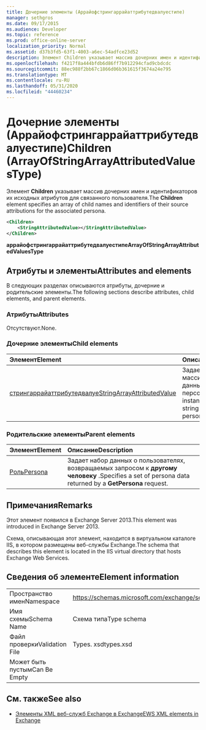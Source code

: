 ```yaml
---
title: Дочерние элементы (Аррайофстрингаррайаттрибутедвалуестипе)
manager: sethgros
ms.date: 09/17/2015
ms.audience: Developer
ms.topic: reference
ms.prod: office-online-server
localization_priority: Normal
ms.assetid: d37b3fd5-63f1-4003-a6ec-54adfce23d52
description: Элемент Children указывает массив дочерних имен и идентификаторов их исходных атрибутов для связанного пользователя.
ms.openlocfilehash: f4217f8a444bfdb6d86ff7b912294cfad9cbdcdc
ms.sourcegitcommit: 88ec988f2bb67c1866d06b361615f3674a24e795
ms.translationtype: MT
ms.contentlocale: ru-RU
ms.lasthandoff: 05/31/2020
ms.locfileid: "44460234"
---
```

# <a name="children-arrayofstringarrayattributedvaluestype"></a><span data-ttu-id="1ac36-103">Дочерние элементы (Аррайофстрингаррайаттрибутедвалуестипе)</span><span class="sxs-lookup"><span data-stu-id="1ac36-103">Children (ArrayOfStringArrayAttributedValuesType)</span></span>

<span data-ttu-id="1ac36-104">Элемент **Children** указывает массив дочерних имен и идентификаторов их исходных атрибутов для связанного пользователя.</span><span class="sxs-lookup"><span data-stu-id="1ac36-104">The **Children** element specifies an array of child names and identifiers of their source attributions for the associated persona.</span></span> 
  
```XML
<Children>
    <StringAttributedValue></StringAttributedValue>
</Children>
```

 <span data-ttu-id="1ac36-105">**аррайофстрингаррайаттрибутедвалуестипе**</span><span class="sxs-lookup"><span data-stu-id="1ac36-105">**ArrayOfStringArrayAttributedValuesType**</span></span>
## <a name="attributes-and-elements"></a><span data-ttu-id="1ac36-106">Атрибуты и элементы</span><span class="sxs-lookup"><span data-stu-id="1ac36-106">Attributes and elements</span></span>

<span data-ttu-id="1ac36-107">В следующих разделах описываются атрибуты, дочерние и родительские элементы.</span><span class="sxs-lookup"><span data-stu-id="1ac36-107">The following sections describe attributes, child elements, and parent elements.</span></span>
  
### <a name="attributes"></a><span data-ttu-id="1ac36-108">Атрибуты</span><span class="sxs-lookup"><span data-stu-id="1ac36-108">Attributes</span></span>

<span data-ttu-id="1ac36-109">Отсутствуют.</span><span class="sxs-lookup"><span data-stu-id="1ac36-109">None.</span></span>
  
### <a name="child-elements"></a><span data-ttu-id="1ac36-110">Дочерние элементы</span><span class="sxs-lookup"><span data-stu-id="1ac36-110">Child elements</span></span>

|<span data-ttu-id="1ac36-111">**Элемент**</span><span class="sxs-lookup"><span data-stu-id="1ac36-111">**Element**</span></span>|<span data-ttu-id="1ac36-112">**Описание**</span><span class="sxs-lookup"><span data-stu-id="1ac36-112">**Description**</span></span>|
|:-----|:-----|
|[<span data-ttu-id="1ac36-113">стрингаррайаттрибутедвалуе</span><span class="sxs-lookup"><span data-stu-id="1ac36-113">StringArrayAttributedValue</span></span>](stringarrayattributedvalue.md) <br/> |<span data-ttu-id="1ac36-114">Задает экземпляр массива строковых данных для элемента персоны.</span><span class="sxs-lookup"><span data-stu-id="1ac36-114">Specifies an instance of an array of string data for a persona element.</span></span>  <br/> |
   
### <a name="parent-elements"></a><span data-ttu-id="1ac36-115">Родительские элементы</span><span class="sxs-lookup"><span data-stu-id="1ac36-115">Parent elements</span></span>

|<span data-ttu-id="1ac36-116">**Элемент**</span><span class="sxs-lookup"><span data-stu-id="1ac36-116">**Element**</span></span>|<span data-ttu-id="1ac36-117">**Описание**</span><span class="sxs-lookup"><span data-stu-id="1ac36-117">**Description**</span></span>|
|:-----|:-----|
|[<span data-ttu-id="1ac36-118">Роль</span><span class="sxs-lookup"><span data-stu-id="1ac36-118">Persona</span></span>](persona.md) <br/> |<span data-ttu-id="1ac36-119">Задает набор данных о пользователях, возвращаемых запросом к **другому человеку** .</span><span class="sxs-lookup"><span data-stu-id="1ac36-119">Specifies a set of persona data returned by a **GetPersona** request.</span></span>  <br/> |
   
## <a name="remarks"></a><span data-ttu-id="1ac36-120">Примечания</span><span class="sxs-lookup"><span data-stu-id="1ac36-120">Remarks</span></span>

<span data-ttu-id="1ac36-121">Этот элемент появился в Exchange Server 2013.</span><span class="sxs-lookup"><span data-stu-id="1ac36-121">This element was introduced in Exchange Server 2013.</span></span>
  
<span data-ttu-id="1ac36-122">Схема, описывающая этот элемент, находится в виртуальном каталоге IIS, в котором размещены веб-службы Exchange.</span><span class="sxs-lookup"><span data-stu-id="1ac36-122">The schema that describes this element is located in the IIS virtual directory that hosts Exchange Web Services.</span></span>
  
## <a name="element-information"></a><span data-ttu-id="1ac36-123">Сведения об элементе</span><span class="sxs-lookup"><span data-stu-id="1ac36-123">Element information</span></span>

|||
|:-----|:-----|
|<span data-ttu-id="1ac36-124">Пространство имен</span><span class="sxs-lookup"><span data-stu-id="1ac36-124">Namespace</span></span>  <br/> |https://schemas.microsoft.com/exchange/services/2006/types  <br/> |
|<span data-ttu-id="1ac36-125">Имя схемы</span><span class="sxs-lookup"><span data-stu-id="1ac36-125">Schema Name</span></span>  <br/> |<span data-ttu-id="1ac36-126">Схема типа</span><span class="sxs-lookup"><span data-stu-id="1ac36-126">Type schema</span></span>  <br/> |
|<span data-ttu-id="1ac36-127">Файл проверки</span><span class="sxs-lookup"><span data-stu-id="1ac36-127">Validation File</span></span>  <br/> |<span data-ttu-id="1ac36-128">Types. xsd</span><span class="sxs-lookup"><span data-stu-id="1ac36-128">types.xsd</span></span>  <br/> |
|<span data-ttu-id="1ac36-129">Может быть пустым</span><span class="sxs-lookup"><span data-stu-id="1ac36-129">Can Be Empty</span></span>  <br/> ||
   
## <a name="see-also"></a><span data-ttu-id="1ac36-130">См. также</span><span class="sxs-lookup"><span data-stu-id="1ac36-130">See also</span></span>



- [<span data-ttu-id="1ac36-131">Элементы XML веб-служб Exchange в Exchange</span><span class="sxs-lookup"><span data-stu-id="1ac36-131">EWS XML elements in Exchange</span></span>](ews-xml-elements-in-exchange.md)

